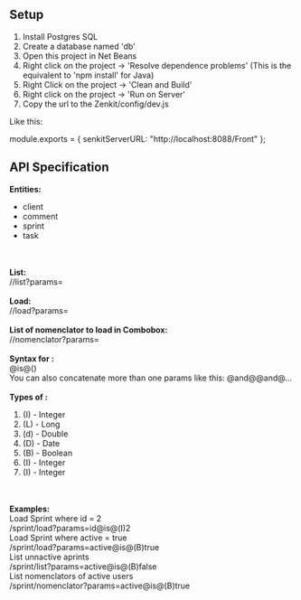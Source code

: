  

## Setup

<ol>
 <li>Install Postgres SQL</li>
 <li>Create a database named 'db'</li>
 <li>Open this project in Net Beans</li>
 <li>Right click on the project -> 'Resolve dependence problems' (This is the equivalent to 'npm install' for Java)</li>
 <li>Right Click on the project -> 'Clean and Build'</li>
 <li>Right click on the project -> 'Run on Server'</li>
 <li>Copy the url to the Zenkit/config/dev.js</li>
</ol> 

Like this:

module.exports = {
  senkitServerURL: "http://localhost:8088/Front"
};


## API Specification

<b>Entities:</b>
<ul>
 <li>client</li>
 <li>comment</li>
 <li>sprint</li>
 <li>task</li> 
 </ul>
 <br/>
  <br/>
 <b>List:</b>
  <br/>
 /<entity>/list?params=<params>
  <br/>
  <br/>
   <b>Load:</b>
  <br/>
  /<entity>/load?params=<params>
 
 <br/>
  <br/>
    <b>List of nomenclator <id, name> to load in Combobox:</b>
  <br/>
  /<entity>/nomenclator?params=<params>
 
 
  <br/>
  <br/>
 <b>Syntax for <params>:</b>
 <br/>
 <field>@is@(<type>)<value>
  <br>
  You can also concatenate more than one params like this:
  <param>@and@<param>@and@<param>...
  
  <br/>
  <br/>
 <b>Types of <type>:</b> 
 <ol>
  <li>(I) - Integer</li>
  <li>(L) - Long</li>
  <li>(d) - Double</li>
  <li>(D) - Date</li>
  <li>(B) - Boolean</li>
  <li>(I) - Integer</li>
  <li>(I) - Integer</li>
  </ol>
 
  <br/>
  <br/>
  <b>Examples:</b>
  <br/>
  Load Sprint where id = 2
  <br/>
  /sprint/load?params=id@is@(I)2
  <br/>
  Load Sprint where active = true
  <br/>
  /sprint/load?params=active@is@(B)true
   <br/>
  List unnactive aprints
  <br/>
  /sprint/list?params=active@is@(B)false
 <br/>
  List nomenclators <id, name> of active users
  <br/>
  /sprint/nomenclator?params=active@is@(B)true
  
  
  
  
 
 
